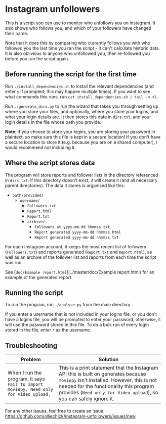 # Instagram unfollowers

This is a script you can use to monitor who unfollows you on Instagram. It also shows who follows you, and which of your followers have changed their name.

Note that it does this by comparing who currently follows you with who followed you the last time you ran the script - it can't calculate historic data. It is also oblivious to anyone who unfollowed you, then re-followed you before you ran the script again.

## Before running the script for the first time

Run `./install_dependencies.sh` to install the relevant dependencies (and enter `y` if prompted; this may happen multiple times). If you want to see what commands this runs, run `cat install_dependencies.sh | tail -n +3`.

Run `./generate_dirs.py` to run the wizard that takes you through setting up where you store your files, and optionally, where you store your logins, and what your login details are. It then stores this data in `dirs.txt`, and your login details in the file whose path you provide.

**Note**: if you choose to store your logins, you are storing your password in plaintext, so make sure this file is kept in a secure location! If you don't have a secure location to store it (e.g. because you are on a shared computer), I would recommend not including it.

## Where the script stores data

The program will store reports and follower lists in the directory referenced in `dirs.txt`. If this directory doesn't exist, it will create it (and all necessary parent directories). The data it stores is organised like this:

* `path/provided/`
  * `username/`
    * `Followers.txt`
    * `Report.html`
    * `Report.txt`
    * `archive/`
      * `Followers at yyyy-mm-dd hhmmss.txt`
      * `Report generated yyyy-mm-dd hhmmss.html`
      * `Report generated yyyy-mm-dd hhmmss.txt`
      
For each Instagram account, it keeps the most recent list of followers (`Followers.txt`) and reports generated (`Report.txt` and `Report.html`), as well as an archive of the follower list and reports from each time the script was run.

See [`doc/Example report.html`](../master/doc/Example report.html) for an example of the generated report.

## Running the script

To run the program, run `./analyse.py` from the main directory.

If you enter a username that is not included in your logins file, or you don't have a logins file, you will be prompted to enter your password, otherwise, it will use the password stored in this file. To do a bulk run of every login stored in the file, enter `*` as the username.

## Troubleshooting

| Problem       | Solution |
| ------------- |-------------|
|When I run the program, it says `Fail to import moviepy. Need only for Video upload.`  | This is a print statement that the Instagram API this is built on generates because `moviepy` isn't installed. However, this is not needed for the functionality this program provides (`Need only for Video upload`), so you can safely ignore it. |

For any other issues, feel free to create an issue: https://github.com/olliechick/instagram-unfollowers/issues/new
